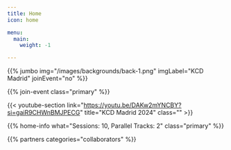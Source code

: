 ```yaml
---
title: Home
icon: home

menu:
  main:
    weight: -1

---
```


<!-- ... -->

{{% jumbo img="/images/backgrounds/back-1.png" imgLabel="KCD Madrid" joinEvent="no" %}}

<!--

{{/* home-speakers */}}
## Featured Speakers

{{< button-link label="Submit a presentation"
                url="https://go.kcdmadrid.com/cfp"
                icon="cfp" >}}

{{< button-link label="See all speakers"
                url="./speakers"
                icon="right" >}}

{{/* /home-speakers */}}

-->

<!-- ... -->

{{% join-event  class="primary" %}}

{{< youtube-section link="https://youtu.be/DAKw2mYNCBY?si=gaiR9CHWnBMJPECG" title="KCD Madrid 2024" class="" >}}

<!-- ... -->

<!--

{{% home-info what="Participants: 10, Days: 1, Sessions: 10, Parallel Tracks: 2" class="primary" %}}

-->

{{% home-info what="Sessions: 10, Parallel Tracks: 2" class="primary" %}}

<!-- ... -->

{{% partners categories="collaborators" %}}
